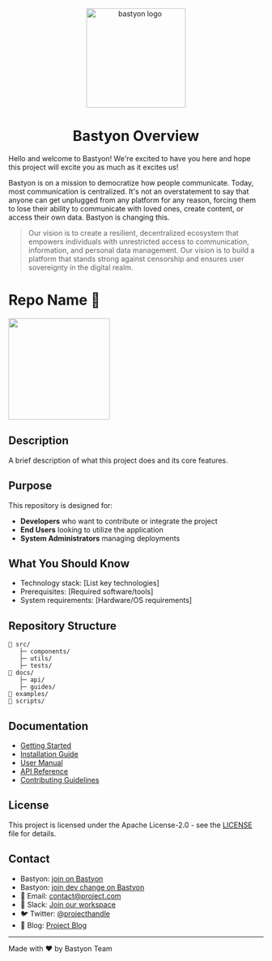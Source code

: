 <div align="center">
  <img src="assets/img/bastyon-logo-256x256.png" width="196" alt="bastyon logo">
</div>

<div align="center">

# Bastyon Overview

</div>

Hello and welcome to Bastyon! We're excited to have you here and hope this project will excite you as much as it excites us!

Bastyon is on a mission to democratize how people communicate. Today, most communication is centralized. It's not an overstatement to say that anyone can get unplugged from any platform for any reason, forcing them to lose their ability to communicate with loved ones, create content, or access their own data. Bastyon is changing this.

>Our vision is to create a resilient, decentralized ecosystem that empowers individuals with unrestricted access to communication, information, and personal data management. Our vision is to build a platform that stands strong against censorship and ensures user sovereignty in the digital realm.

# Repo Name 🚀
<img src="path/to/logo.png" width="200">

## Description
A brief description of what this project does and its core features.

## Purpose
This repository is designed for:
- **Developers** who want to contribute or integrate the project
- **End Users** looking to utilize the application
- **System Administrators** managing deployments

## What You Should Know
- Technology stack: [List key technologies]
- Prerequisites: [Required software/tools]
- System requirements: [Hardware/OS requirements]

## Repository Structure
```
📁 src/
   ├─ components/
   ├─ utils/
   ├─ tests/
📁 docs/
   ├─ api/
   ├─ guides/
📁 examples/
📁 scripts/
```

## Documentation
- [Getting Started](docs/getting-started.md)
- [Installation Guide](docs/installation.md)
- [User Manual](docs/user-manual.md)
- [API Reference](docs/api/reference.md)
- [Contributing Guidelines](CONTRIBUTING.md)

## License
This project is licensed under the Apache License-2.0 - see the [LICENSE](https://github.com/pocketnetteam/documentation/blob/9d31bad63c8e597278634e44afce6acddbada468/LICENSE#L191) file for details.

## Contact
- Bastyon: [join on Bastyon](account-link)
- Bastyon: [join dev change on Bastyon](channel-link)
- 📧 Email: contact@project.com
- 💬 Slack: [Join our workspace](slack-invite-link)
- 🐦 Twitter: [@projecthandle](twitter-link)
- 📝 Blog: [Project Blog](blog-link)

---
Made with ❤️ by Bastyon Team
